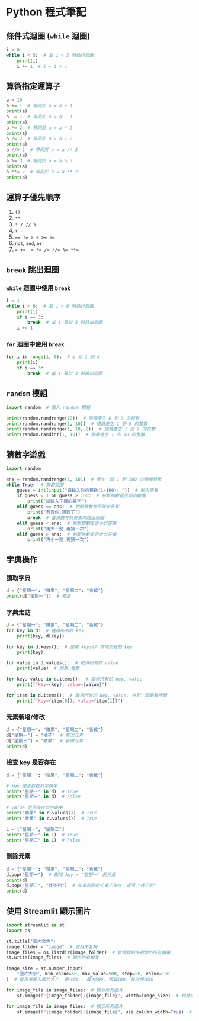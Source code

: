 # Python 程式筆記

## 條件式迴圈 (`while` 迴圈)

```python
i = 0
while i < 5:  # 當 i < 5 時執行迴圈
    print(i)
    i += 1  # i = i + 1
```

## 算術指定運算子

```python
a = 10
a += 1  # 等同於 a = a + 1
print(a)
a -= 1  # 等同於 a = a - 1
print(a)
a *= 2  # 等同於 a = a * 2
print(a)
a /= 2  # 等同於 a = a / 2
print(a)
a //= 2  # 等同於 a = a // 2
print(a)
a %= 3  # 等同於 a = a % 3
print(a)
a **= 2  # 等同於 a = a ** 2
print(a)
```

## 運算子優先順序

1. `()`
2. `**`
3. `* / // %`
4. `+ -`
5. `== != > < >= <=`
6. `not`, `and`, `or`
7. `= += -= *= /= //= %= **=`

## `break` 跳出迴圈

### `while` 迴圈中使用 `break`

```python
i = 1
while i < 6:  # 當 i < 6 時執行迴圈
    print(i)
    if i == 3:
        break  # 當 i 等於 3 時跳出迴圈
    i += 1
```

### `for` 迴圈中使用 `break`

```python
for i in range(1, 6):  # i 從 1 到 5
    print(i)
    if i == 3:
        break  # 當 i 等於 3 時跳出迴圈
```

## `random` 模組

```python
import random  # 匯入 random 模組

print(random.randrange(10))  # 隨機產生 0 到 9 的整數
print(random.randrange(1, 10))  # 隨機產生 1 到 9 的整數
print(random.randrange(1, 10, 2))  # 隨機產生 1 到 9 的奇數
print(random.randint(1, 10))  # 隨機產生 1 到 10 的整數
```

## 猜數字遊戲

```python
import random

ans = random.randrange(1, 101)  # 產生一個 1 到 100 的隨機整數
while True:  # 無窮迴圈
    guess = int(input("請輸入你的猜數(1~100): "))  # 輸入猜數
    if guess < 1 or guess > 100:  # 判斷猜數是否超出範圍
        print("請輸入正確的數字")
    elif guess == ans:  # 判斷猜數是否等於答案
        print("恭喜你,猜對了")
        break  # 當猜數等於答案時跳出迴圈
    elif guess < ans:  # 判斷猜數是否小於答案
        print("再大一點,再猜一次")
    elif guess > ans:  # 判斷猜數是否大於答案
        print("再小一點,再猜一次")
```

## 字典操作

### 讀取字典

```python
d = {"星期一": "蘋果", "星期二": "香蕉"}
print(d["星期一"])  # 蘋果
```

### 字典走訪

```python
d = {"星期一": "蘋果", "星期二": "香蕉"}
for key in d:  # 獲得所有的 key
    print(key, d[key])

for key in d.keys():  # 使用 keys() 取得所有的 key
    print(key)

for value in d.values():  # 取得所有的 value
    print(value)  # 蘋果,香蕉

for key, value in d.items():  # 取得所有的 key, value
    print(f"key={key}, value={value}")

for item in d.items():  # 取得所有的 key, value, 存到一個變數裡面
    print(f"key={item[0]}, value={item[1]}")
```

### 元素新增/修改

```python
d = {"星期一": "蘋果", "星期二": "香蕉"}
d["星期一"] = "橘子"  # 修改元素
d["星期三"] = "蘋果"  # 新增元素
print(d)
```

### 檢查 key 是否存在

```python
d = {"星期一": "蘋果", "星期二": "香蕉"}

# key 是否存在於字典中
print("星期一" in d)  # True
print("星期三" in d)  # False

# value 是否存在於字典中
print("蘋果" in d.values())  # True
print("香蕉" in d.values())  # True

L = ["星期一", "星期二"]
print("星期一" in L)  # True
print("星期三" in L)  # False
```

### 刪除元素

```python
d = {"星期一": "蘋果", "星期二": "香蕉"}
d.pop("星期一")  # 刪除 key = "星期一" 的元素
print(d)
d.pop("星期三", "找不到")  # 如果刪除的元素不存在，返回 "找不到"
print(d)
```

## 使用 Streamlit 顯示圖片

```python
import streamlit as st
import os

st.title("圖片文件")
image_folder = "image"  # 資料夾名稱
image_files = os.listdir(image_folder)  # 取得資料夾裡面的所有檔案
st.write(image_files)  # 顯示所有檔案

image_size = st.number_input(
    "圖片大小", min_value=50, max_value=500, step=50, value=100
)  # 使用者輸入圖片大小, 最小50 , 最大500, 預設100, 每次增加50

for image_file in image_files:  # 顯示所有圖片
    st.image(f"{image_folder}/{image_file}", width=image_size)  # 根據使用者輸入的大小調整寬度

for image_file in image_files:  # 顯示所有圖片
    st.image(f"{image_folder}/{image_file}", use_column_width=True)  # 使用欄寬度顯示圖片
```

